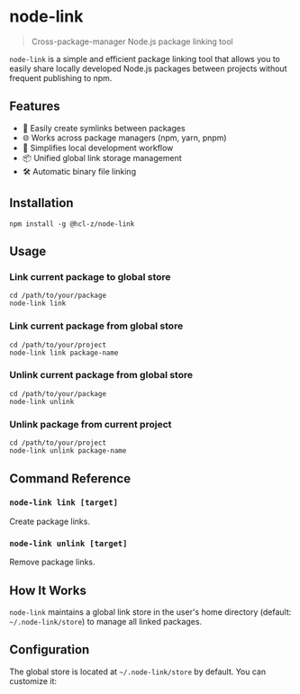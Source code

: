 # node-link

> Cross-package-manager Node.js package linking tool

`node-link` is a simple and efficient package linking tool that allows you to easily share locally developed Node.js packages between projects without frequent publishing to npm.

## Features

- 🔗 Easily create symlinks between packages
- 🌐 Works across package managers (npm, yarn, pnpm)
- 🔄 Simplifies local development workflow
- 📦 Unified global link storage management
- 🛠️ Automatic binary file linking

## Installation
```
npm install -g @hcl-z/node-link
```

## Usage

### Link current package to global store
```
cd /path/to/your/package
node-link link
```

### Link current package from global store
```
cd /path/to/your/project
node-link link package-name
```


### Unlink current package from global store
```
cd /path/to/your/package
node-link unlink
```


### Unlink package from current project
```
cd /path/to/your/project
node-link unlink package-name
```


## Command Reference

### `node-link link [target]`

Create package links.

### `node-link unlink [target]`

Remove package links.

## How It Works

`node-link` maintains a global link store in the user's home directory (default: `~/.node-link/store`) to manage all linked packages.

## Configuration

The global store is located at `~/.node-link/store` by default. You can customize it:


